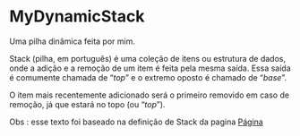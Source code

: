 # MyDynamicStack

Uma pilha dinâmica feita por mim.



Stack (pilha, em português) é uma coleção de itens ou estrutura de dados, onde a adição e a remoção de um item é feita pela mesma saída. Essa saída é comumente chamada de “*top*” e o extremo oposto é chamado de “*base*”.

O item mais recentemente adicionado será o primeiro removido em caso de remoção, já que estará no topo (ou “*top*”).



Obs : esse texto foi baseado na definição de Stack da pagina [Página](https://medium.com/real-algorithms/estrutura-de-dados-stack-6cf9f81a16fd)